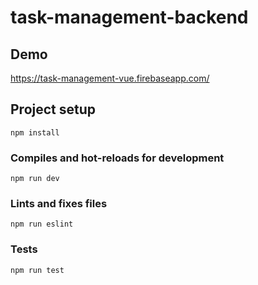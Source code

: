 # task-management-backend

## Demo

https://task-management-vue.firebaseapp.com/

## Project setup
```
npm install
```

### Compiles and hot-reloads for development
```
npm run dev
```

### Lints and fixes files
```
npm run eslint
```

### Tests
```
npm run test
```

